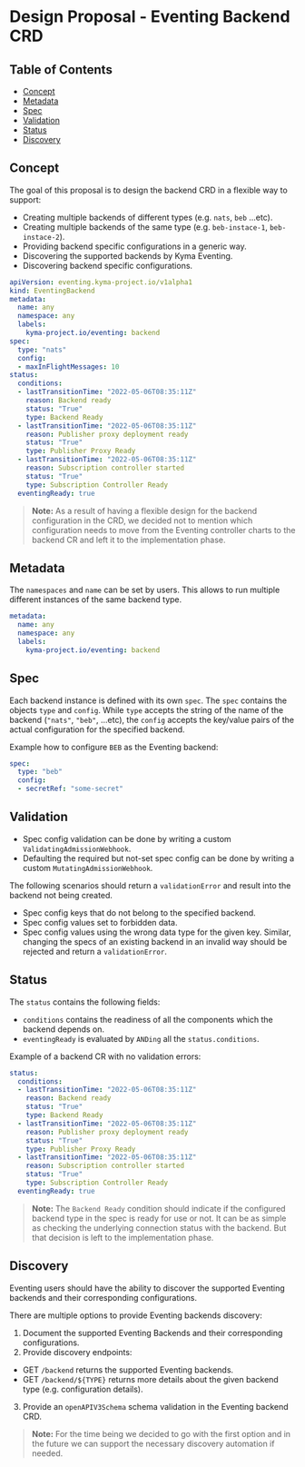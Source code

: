 # Design Proposal - Eventing Backend CRD

## Table of Contents

- [Concept](#concept)
- [Metadata](#metadata)
- [Spec](#spec)
- [Validation](#validation)
- [Status](#status)
- [Discovery](#discovery)

## Concept

The goal of this proposal is to design the backend CRD in a flexible way to support:

- Creating multiple backends of different types (e.g. `nats`, `beb` ...etc).
- Creating multiple backends of the same type (e.g. `beb-instace-1`, `beb-instace-2`).
- Providing backend specific configurations in a generic way.
- Discovering the supported backends by Kyma Eventing.
- Discovering backend specific configurations.

```yaml
apiVersion: eventing.kyma-project.io/v1alpha1
kind: EventingBackend
metadata:
  name: any
  namespace: any
  labels:
    kyma-project.io/eventing: backend
spec:
  type: "nats"
  config:
  - maxInFlightMessages: 10
status:
  conditions:
  - lastTransitionTime: "2022-05-06T08:35:11Z"
    reason: Backend ready
    status: "True"
    type: Backend Ready
  - lastTransitionTime: "2022-05-06T08:35:11Z"
    reason: Publisher proxy deployment ready
    status: "True"
    type: Publisher Proxy Ready
  - lastTransitionTime: "2022-05-06T08:35:11Z"
    reason: Subscription controller started
    status: "True"
    type: Subscription Controller Ready
  eventingReady: true
```

> **Note:** As a result of having a flexible design for the backend configuration in the CRD, we decided not to mention which configuration needs to move from the Eventing controller charts to the backend CR and left it to the implementation phase.

## Metadata

The `namespaces` and `name` can be set by users. This allows to run multiple different instances of the same backend type.

```yaml
metadata:
  name: any
  namespace: any
  labels:
    kyma-project.io/eventing: backend
```

## Spec

Each backend instance is defined with its own `spec`. The `spec` contains the objects `type` and `config`. While `type` accepts the string of the name of the backend (`"nats"`, `"beb"`, ...etc), the `config` accepts the key/value pairs of the actual configuration for the specified backend.

Example how to configure `BEB` as the Eventing backend:

```yaml
spec:
  type: "beb"
  config:
  - secretRef: "some-secret"
```

## Validation

- Spec config validation can be done by writing a custom `ValidatingAdmissionWebhook`.
- Defaulting the required but not-set spec config can be done by writing a custom `MutatingAdmissionWebhook`.

The following scenarios should return a `validationError` and result into the backend not being created.
- Spec config keys that do not belong to the specified backend.
- Spec config values set to forbidden data.
- Spec config values using the wrong data type for the given key.
  Similar, changing the specs of an existing backend in an invalid way should be rejected and return a `validationError`.

## Status

The `status` contains the following fields:
- `conditions` contains the readiness of all the components which the backend depends on.
- `eventingReady` is evaluated by `ANDing` all the `status.conditions`.

Example of a backend CR with no validation errors:

```yaml
status:
  conditions:
  - lastTransitionTime: "2022-05-06T08:35:11Z"
    reason: Backend ready
    status: "True"
    type: Backend Ready
  - lastTransitionTime: "2022-05-06T08:35:11Z"
    reason: Publisher proxy deployment ready
    status: "True"
    type: Publisher Proxy Ready
  - lastTransitionTime: "2022-05-06T08:35:11Z"
    reason: Subscription controller started
    status: "True"
    type: Subscription Controller Ready
  eventingReady: true
```

> **Note:** The `Backend Ready` condition should indicate if the configured backend type in the spec is ready for use or not. It can be as simple as checking the underlying connection status with the backend. But that decision is left to the implementation phase.

## Discovery

Eventing users should have the ability to discover the supported Eventing backends and their corresponding configurations.

There are multiple options to provide Eventing backends discovery:

1. Document the supported Eventing Backends and their corresponding configurations.
2. Provide discovery endpoints:
  - GET `/backend` returns the supported Eventing backends.
  - GET `/backend/${TYPE}` returns more details about the given backend type (e.g. configuration details).
3. Provide an `openAPIV3Schema` schema validation in the Eventing backend CRD.

> **Note:** For the time being we decided to go with the first option and in the future we can support the necessary discovery automation if needed.
